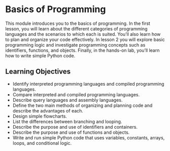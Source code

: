 # Basics of Programming

This module introduces you to the basics of programming. In the first lesson, you will learn about the different categories of programming languages and the scenarios to which each is suited. You’ll also learn how to plan and organize your code effectively. In lesson 2 you will explore basic programming logic and investigate programming concepts such as identifiers, functions, and objects. Finally, in the hands-on lab, you’ll learn how to write simple Python code.

## Learning Objectives

- Identify interpreted programming languages and compiled programming languages.
- Compare interpreted and compiled programming languages.
- Describe query languages and assembly languages.
- Define the two main methods of organizing and planning code and describe the advantages of each.
- Design simple flowcharts.
- List the differences between branching and looping.
- Describe the purpose and use of identifiers and containers.
- Describe the purpose and use of functions and objects.
- Write and run simple Python code that uses variables, constants, arrays, loops, and conditional logic.